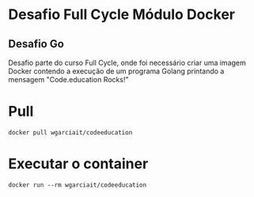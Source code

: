 # Desafio Full Cycle Módulo Docker
## Desafio Go

Desafio parte do curso Full Cycle, onde foi necessário criar uma imagem Docker contendo a execução de um programa Golang printando a mensagem "Code.education Rocks!"

# Pull 
```
docker pull wgarciait/codeeducation
```

# Executar o container
```
docker run --rm wgarciait/codeeducation
```
